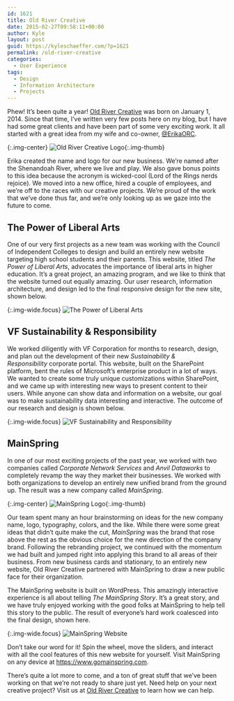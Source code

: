 ```yaml
---
id: 1621
title: Old River Creative
date: 2015-02-27T09:58:11+00:00
author: Kyle
layout: post
guid: https://kyleschaeffer.com/?p=1621
permalink: /old-river-creative
categories:
  - User Experience
tags:
  - Design
  - Information Architecture
  - Projects
---
```

Phew! It’s been quite a year! [Old River Creative](http://oldrivercreative.com) was born on January 1, 2014. Since that time, I’ve written very few posts here on my blog, but I have had some great clients and have been part of some very exciting work. It all started with a great idea from my wife and co-owner, [@ErikaORC](https://twitter.com/ErikaORC).

{:.img-center}
![Old River Creative Logo](/assets/img/Mountain-Logo-Wordmark.png){:.img-thumb}

Erika created the name and logo for our new business. We’re named after the Shenandoah River, where we live and play. We also gave bonus points to this idea because the acronym is wicked-cool (Lord of the Rings nerds rejoice). We moved into a new office, hired a couple of employees, and we’re off to the races with our creative projects. We’re proud of the work that we’ve done thus far, and we’re only looking up as we gaze into the future to come.

## The Power of Liberal Arts

One of our very first projects as a new team was working with the Council of Independent Colleges to design and build an entirely new website targeting high school students and their parents. This website, titled _The Power of Liberal Arts_, advocates the importance of liberal arts in higher education. It’s a great project, an amazing program, and we like to think that the website turned out equally amazing. Our user research, information architecture, and design led to the final responsive design for the new site, shown below.

{:.img-wide.focus}
![The Power of Liberal Arts](/assets/img/Power-of-Liberal-Arts-Home.jpg)

## VF Sustainability & Responsibility

We worked diligently with VF Corporation for months to research, design, and plan out the development of their new _Sustainability & Responsibility_ corporate portal. This website, built on the SharePoint platform, bent the rules of Microsoft’s enterprise product in a lot of ways. We wanted to create some truly unique customizations within SharePoint, and we came up with interesting new ways to present content to their users. While anyone can show data and information on a website, our goal was to make sustainability data interesting and interactive. The outcome of our research and design is shown below.

{:.img-wide.focus}
![VF Sustainability and Responsibility](/assets/img/VF-Sustainability-Home.jpg)

## MainSpring

In one of our most exciting projects of the past year, we worked with two companies called _Corporate Network Services_ and _Anvil Dataworks_ to completely revamp the way they market their businesses. We worked with both organizations to develop an entirely new unified brand from the ground up. The result was a new company called _MainSpring_.

{:.img-center}
![MainSpring Logo](/assets/img/MainSpring-Logo.jpg){:.img-thumb}

Our team spent many an hour brainstorming on ideas for the new company name, logo, typography, colors, and the like. While there were some great ideas that didn’t quite make the cut, _MainSpring_ was the brand that rose above the rest as the obvious choice for the new direction of the company brand. Following the rebranding project, we continued with the momentum we had built and jumped right into applying this brand to all areas of their business. From new business cards and stationary, to an entirely new website, Old River Creative partnered with MainSpring to draw a new public face for their organization.

The MainSpring website is built on WordPress. This amazingly interactive experience is all about telling _The MainSpring Story_. It’s a great story, and we have truly enjoyed working with the good folks at MainSpring to help tell this story to the public. The result of everyone’s hard work coalesced into the final design, shown here.

{:.img-wide.focus}
![MainSpring Website](/assets/img/MainSpring-Home-e1425048334574.jpg)

Don’t take our word for it! Spin the wheel, move the sliders, and interact with all the cool features of this new website for yourself. Visit MainSpring on any device at <https://www.gomainspring.com>.

There’s quite a lot more to come, and a ton of great stuff that we’ve been working on that we’re not ready to share just yet. Need help on your next creative project? Visit us at [Old River Creative](http://oldrivercreative.com) to learn how we can help.
